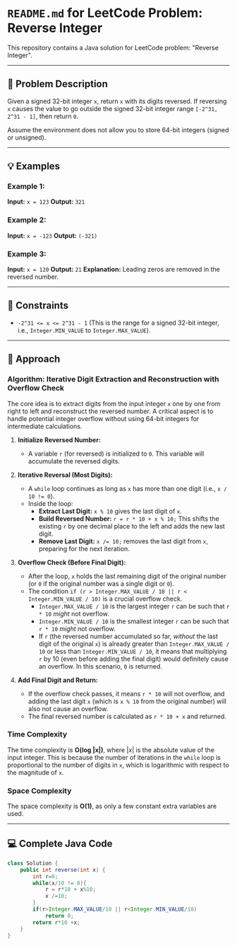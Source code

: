 # `README.md` for LeetCode Problem: Reverse Integer

This repository contains a Java solution for LeetCode problem: "Reverse Integer".

---

## 📝 Problem Description

Given a signed 32-bit integer `x`, return `x` with its digits reversed. If reversing `x` causes the value to go outside the signed 32-bit integer range `[-2^31, 2^31 - 1]`, then return `0`.

Assume the environment does not allow you to store 64-bit integers (signed or unsigned).

---

## 💡 Examples

### Example 1:

**Input:** `x = 123`
**Output:** `321`

### Example 2:

**Input:** `x = -123`
**Output:** `(-321)`

### Example 3:

**Input:** `x = 120`
**Output:** `21`
**Explanation:** Leading zeros are removed in the reversed number.

---

## 🚫 Constraints

* `-2^31 <= x <= 2^31 - 1` (This is the range for a signed 32-bit integer, i.e., `Integer.MIN_VALUE` to `Integer.MAX_VALUE`).

---

## 🧠 Approach

### Algorithm: Iterative Digit Extraction and Reconstruction with Overflow Check

The core idea is to extract digits from the input integer `x` one by one from right to left and reconstruct the reversed number. A critical aspect is to handle potential integer overflow without using 64-bit integers for intermediate calculations.

1.  **Initialize Reversed Number:**
    * A variable `r` (for reversed) is initialized to `0`. This variable will accumulate the reversed digits.

2.  **Iterative Reversal (Most Digits):**
    * A `while` loop continues as long as `x` has more than one digit (i.e., `x / 10 != 0`).
    * Inside the loop:
        * **Extract Last Digit:** `x % 10` gives the last digit of `x`.
        * **Build Reversed Number:** `r = r * 10 + x % 10;` This shifts the existing `r` by one decimal place to the left and adds the new last digit.
        * **Remove Last Digit:** `x /= 10;` removes the last digit from `x`, preparing for the next iteration.

3.  **Overflow Check (Before Final Digit):**
    * After the loop, `x` holds the last remaining digit of the original number (or `0` if the original number was a single digit or `0`).
    * The condition `if (r > Integer.MAX_VALUE / 10 || r < Integer.MIN_VALUE / 10)` is a crucial overflow check.
        * `Integer.MAX_VALUE / 10` is the largest integer `r` can be such that `r * 10` *might* not overflow.
        * `Integer.MIN_VALUE / 10` is the smallest integer `r` can be such that `r * 10` *might* not overflow.
        * If `r` (the reversed number accumulated so far, *without* the last digit of the original `x`) is already greater than `Integer.MAX_VALUE / 10` or less than `Integer.MIN_VALUE / 10`, it means that multiplying `r` by 10 (even before adding the final digit) would definitely cause an overflow. In this scenario, `0` is returned.

4.  **Add Final Digit and Return:**
    * If the overflow check passes, it means `r * 10` will not overflow, and adding the last digit `x` (which is `x % 10` from the original number) will also not cause an overflow.
    * The final reversed number is calculated as `r * 10 + x` and returned.

### Time Complexity

The time complexity is **O(log |x|)**, where $|x|$ is the absolute value of the input integer. This is because the number of iterations in the `while` loop is proportional to the number of digits in `x`, which is logarithmic with respect to the magnitude of `x`.

### Space Complexity

The space complexity is **O(1)**, as only a few constant extra variables are used.

---

## 💻 Complete Java Code

```java
class Solution {
    public int reverse(int x) {
        int r=0;
        while(x/10 != 0){
            r = r*10 + x%10;
            x /=10;
        }
        if(r>Integer.MAX_VALUE/10 || r<Integer.MIN_VALUE/10)
            return 0;
        return r*10 +x;
    }
}